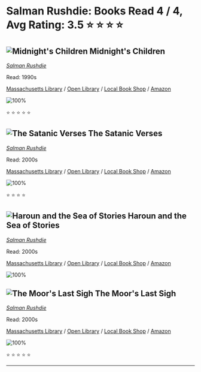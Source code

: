 # Salman Rushdie:  Books Read 4 / 4, Avg Rating: 3.5 :star: :star: :star: :star:

## ![Midnight's Children](https://covers.openlibrary.org/b/id/8346713-M.jpg) Midnight's Children
*[Salman Rushdie](../authors/SalmanRushdie)*

Read: 1990s

[Massachusetts Library](https://library.minlib.net/search/i=9782253050407) / [Open Library](https://openlibrary.org/isbn/9782253050407) / [Local Book Shop](https://bookshop.org/book/9782253050407) / [Amazon](https://amazon.com/dp/2259186688)

![100%](https://geps.dev/progress/100) 

:star: :star: :star: :star: :star:

## ![The Satanic Verses](https://covers.openlibrary.org/b/id/8312209-M.jpg) The Satanic Verses
*[Salman Rushdie](../authors/SalmanRushdie)*

Read: 2000s

[Massachusetts Library](https://library.minlib.net/search/i=9789020423631) / [Open Library](https://openlibrary.org/isbn/9789020423631) / [Local Book Shop](https://bookshop.org/book/9789020423631) / [Amazon](https://amazon.com/dp/1664496874)

![100%](https://geps.dev/progress/100) 

:star: :star: :star: :star:

## ![Haroun and the Sea of Stories](https://covers.openlibrary.org/b/id/10236612-M.jpg) Haroun and the Sea of Stories
*[Salman Rushdie](../authors/SalmanRushdie)*

Read: 2000s

[Massachusetts Library](https://library.minlib.net/search/i=9788702044638) / [Open Library](https://openlibrary.org/isbn/9788702044638) / [Local Book Shop](https://bookshop.org/book/9788702044638) / [Amazon](https://amazon.com/dp/0140142231)

![100%](https://geps.dev/progress/100) 



## ![The Moor's Last Sigh](https://covers.openlibrary.org/b/id/8304194-M.jpg) The Moor's Last Sigh
*[Salman Rushdie](../authors/SalmanRushdie)*

Read: 2000s

[Massachusetts Library](https://library.minlib.net/search/i=9780745179933) / [Open Library](https://openlibrary.org/isbn/9780745179933) / [Local Book Shop](https://bookshop.org/book/9780745179933) / [Amazon](https://amazon.com/dp/009959241X)

![100%](https://geps.dev/progress/100) 

:star: :star: :star: :star: :star:

---
